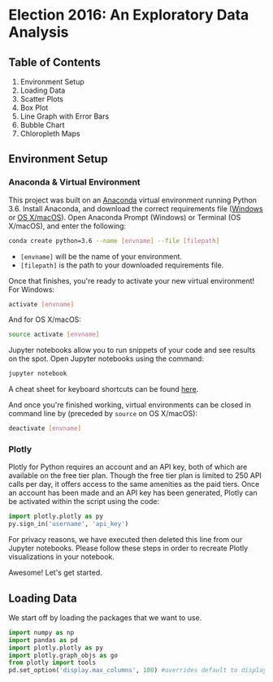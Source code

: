 # Election 2016: An Exploratory Data Analysis

## Table of Contents
1. Environment Setup
2. Loading Data
3. Scatter Plots
4. Box Plot
5. Line Graph with Error Bars
6. Bubble Chart
7. Chloropleth Maps





## Environment Setup
### Anaconda & Virtual Environment
This project was built on an [Anaconda](https://www.continuum.io/downloads) virtual environment running Python 3.6. Install Anaconda, and download the correct requirements file ([Windows](../master/requirements_windows.txt) or [OS X/macOS](../master/requirements_mac.txt)). Open Anaconda Prompt (Windows) or Terminal (OS X/macOS), and enter the following:
```sh
conda create python=3.6 --name [envname] --file [filepath]
```
+ `[envname]` will be the name of your environment.
+ `[filepath]` is the path to your downloaded requirements file.

Once that finishes, you're ready to activate your new virtual environment! For Windows:
```sh
activate [envname]
```
And for OS X/macOS:
```sh
source activate [envname]
```

Jupyter notebooks allow you to run snippets of your code and see results on the spot. Open Jupyter notebooks using the command:
```sh
jupyter notebook
```
A cheat sheet for keyboard shortcuts can be found [here](https://zenodo.org/record/44973/files/ipynb-cheat-sheet.pdf).

And once you're finished working, virtual environments can be closed in command line by (preceded by `source` on OS X/macOS):
```sh
deactivate [envname]
```

### Plotly
Plotly for Python requires an account and an API key, both of which are available on the free tier plan. Though the free tier plan is limited to 250 API calls per day, it offers access to the same amenities as the paid tiers. Once an account has been made and an API key has been generated, Plotly can be activated within the script using the code:
```python
import plotly.plotly as py
py.sign_in('username', 'api_key')
```
For privacy reasons, we have executed then deleted this line from our Jupyter notebooks. Please follow these steps in order to recreate Plotly visualizations in your notebook.

Awesome! Let's get started.





## Loading Data
We start off by loading the packages that we want to use.
```python
import numpy as np
import pandas as pd
import plotly.plotly as py
import plotly.graph_objs as go
from plotly import tools
pd.set_option('display.max_columns', 100) #overrides default to display up to 100 columns in dataframes
```